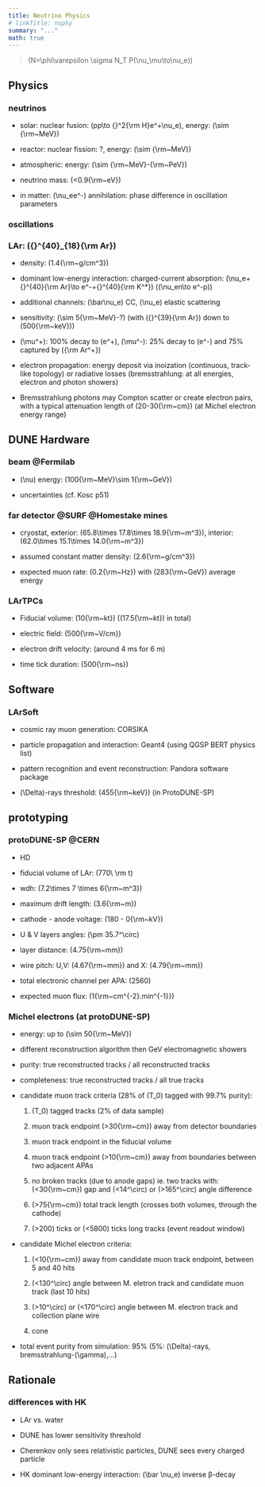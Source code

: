```yaml
---
title: Neutrino Physics
# linkTitle: nuphy
summary: "..."
math: true
---
```


> \(N=\phi\varepsilon \sigma N_T P(\nu_\mu\to\nu_e)\)

## Physics

### neutrinos

- solar: nuclear fusion: \(pp\to {}^2{\rm H}e^+\nu_e\), energy: \(\sim {\rm~MeV}\)

- reactor: nuclear fission: ?, energy: \(\sim {\rm~MeV}\)

- atmospheric: energy: \(\sim {\rm~MeV}-{\rm~PeV}\)

- neutrino mass: \(<0.9{\rm~eV}\)

- in matter: \(\nu_ee^-\) annihilation: phase difference in oscillation parameters

### oscillations

### LAr: \({}^{40}_{18}{\rm Ar}\)

- density: \(1.4{\rm~g/cm^3}\)

- dominant low-energy interaction: charged-current absorption: \(\nu_e+{}^{40}{\rm Ar}\to e^-+{}^{40}{\rm K^*}\) (\(\nu_en\to e^-p\))

- additional channels: \(\bar\nu_e\) CC, \(\nu_e\) elastic scattering

- sensitivity: \(\sim 5{\rm~MeV}-?\) (with \({}^{39}{\rm Ar}\) down to \(500{\rm~keV}\))

- \(\mu^+\): 100% decay to \(e^+\), \(\mu^-\): 25% decay to \(e^-\) and 75% captured by \({\rm Ar^+}\)

- electron propagation: energy deposit via inoization (continuous, track-like topology) or radiative losses (bremsstrahlung: at all energies, electron and photon showers)

- Bremsstrahlung photons may Compton scatter or create electron pairs, with a typical attenuation length of \(20-30{\rm~cm}\) (at Michel electron energy range)

## DUNE Hardware

### beam @Fermilab

- \(\nu\) energy: \(100{\rm~MeV}\sim 1{\rm~GeV}\)

- uncertainties (cf. Kosc p51)

<!-- ![flux_wo_osc](Figures/flux_wo_osc.png) -->

### far detector @SURF @Homestake mines

- cryostat, exterior: \(65.8\times 17.8\times 18.9{\rm~m^3}\), interior: \(62.0\times 15.1\times 14.0{\rm~m^3}\)

- assumed constant matter density: \(2.6{\rm~g/cm^3}\)

- expected muon rate: \(0.2{\rm~Hz}\) with \(283{\rm~GeV}\) average energy

### LArTPCs

- Fiducial volume: \(10{\rm~kt}\) (\(17.5{\rm~kt}\) in total)

- electric field: \(500{\rm~V/cm}\)

- electron drift velocity: (around 4 ms for 6 m)

- time tick duration: \(500{\rm~ns}\)

## Software

### LArSoft

- cosmic ray muon generation: CORSIKA

- particle propagation and interaction: Geant4 (using QGSP BERT physics list)

- pattern recognition and event reconstruction: Pandora software package

- \(\Delta\)-rays threshold: \(455{\rm~keV}\) (in ProtoDUNE-SP)

## prototyping

### protoDUNE-SP @CERN

- HD

- fiducial volume of LAr: \(770\ \rm t\)

- wdh: \(7.2\times 7 \times 6{\rm~m^3}\)

- maximum drift length: \(3.6{\rm~m}\)

- cathode - anode voltage: \(180 - 0{\rm~kV}\)

- U & V layers angles: \(\pm 35.7^\circ\)

- layer distance: \(4.75{\rm~mm}\)

- wire pitch: U,V: \(4.67{\rm~mm}\) and X: \(4.79{\rm~mm}\)

- total electronic channel per APA: \(2560\)

- expected muon flux: \(1{\rm~cm^{-2}.min^{-1}}\)

### Michel electrons (at protoDUNE-SP)

- energy: up to \(\sim 50{\rm~MeV}\)

- different reconstruction algorithm then GeV electromagnetic showers

- purity: true reconstructed tracks / all reconstructed tracks

- completeness: true reconstructed tracks / all true tracks

- candidate muon track criteria (28% of \(T_0\) tagged with 99.7% purity):

  1. \(T_0\) tagged tracks (2% of data sample)

  2. muon track endpoint \(>30{\rm~cm}\) away from detector boundaries

  3. muon track endpoint in the fiducial volume

  4. muon track endpoint \(>10{\rm~cm}\) away from boundaries between two adjacent APAs

  5. no broken tracks (due to anode gaps) ie. two tracks with: \(<30{\rm~cm}\) gap and \(<14^\circ\) or \(>165^\circ\) angle difference

  6. \(>75{\rm~cm}\) total track length (crosses both volumes, through the cathode)

  7. \(>200\) ticks or \(<5800\) ticks long tracks (event readout window)

- candidate Michel electron criteria:

  1. \(<10{\rm~cm}\) away from candidate muon track endpoint, between 5 and 40 hits

  2. \(<130^\circ\) angle between M. eletron track and candidate muon track (last 10 hits)

  3. \(>10^\circ\) or \(<170^\circ\) angle between M. electron track and collection plane wire

  4. cone

- total event purity from simulation: 95% (5%: \(\Delta\)-rays, bremsstrahlung-\(\gamma\),...)

## Rationale

### differences with HK

- LAr vs. water

- DUNE has lower sensitivity threshold

- Cherenkov only sees relativistic particles, DUNE sees every charged particle

- HK dominant low-energy interaction: \(\bar \nu_e\) inverse β-decay
